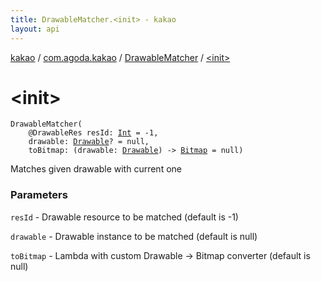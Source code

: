 ```yaml
---
title: DrawableMatcher.<init> - kakao
layout: api
---
```


<div class='api-docs-breadcrumbs'><a href="../../index.html">kakao</a> / <a href="../index.html">com.agoda.kakao</a> / <a href="index.html">DrawableMatcher</a> / <a href=".">&lt;init&gt;</a></div>

# &lt;init&gt;

<div class="signature"><code><span class="identifier">DrawableMatcher</span><span class="symbol">(</span><br/>&nbsp;&nbsp;&nbsp;&nbsp;<span class="identifier">@DrawableRes</span> <span class="parameterName" id="com.agoda.kakao.DrawableMatcher$<init>(kotlin.Int, android.graphics.drawable.Drawable, kotlin.Function1((android.graphics.drawable.Drawable, android.graphics.Bitmap)))/resId">resId</span><span class="symbol">:</span>&nbsp;<a href="https://kotlinlang.org/api/latest/jvm/stdlib/kotlin/-int/index.html"><span class="identifier">Int</span></a>&nbsp;<span class="symbol">=</span>&nbsp;-1<span class="symbol">, </span><br/>&nbsp;&nbsp;&nbsp;&nbsp;<span class="parameterName" id="com.agoda.kakao.DrawableMatcher$<init>(kotlin.Int, android.graphics.drawable.Drawable, kotlin.Function1((android.graphics.drawable.Drawable, android.graphics.Bitmap)))/drawable">drawable</span><span class="symbol">:</span>&nbsp;<a href="https://developer.android.com/reference/android/graphics/drawable/Drawable.html"><span class="identifier">Drawable</span></a><span class="symbol">?</span>&nbsp;<span class="symbol">=</span>&nbsp;null<span class="symbol">, </span><br/>&nbsp;&nbsp;&nbsp;&nbsp;<span class="parameterName" id="com.agoda.kakao.DrawableMatcher$<init>(kotlin.Int, android.graphics.drawable.Drawable, kotlin.Function1((android.graphics.drawable.Drawable, android.graphics.Bitmap)))/toBitmap">toBitmap</span><span class="symbol">:</span>&nbsp;<span class="symbol">(</span><span class="parameterName">drawable</span><span class="symbol">:</span>&nbsp;<a href="https://developer.android.com/reference/android/graphics/drawable/Drawable.html"><span class="identifier">Drawable</span></a><span class="symbol">)</span>&nbsp;<span class="symbol">-&gt;</span>&nbsp;<a href="https://developer.android.com/reference/android/graphics/Bitmap.html"><span class="identifier">Bitmap</span></a>&nbsp;<span class="symbol">=</span>&nbsp;null<span class="symbol">)</span></code></div>

Matches given drawable with current one

### Parameters

<code>resId</code> - Drawable resource to be matched (default is -1)

<code>drawable</code> - Drawable instance to be matched (default is null)

<code>toBitmap</code> - Lambda with custom Drawable -&gt; Bitmap converter (default is null)
